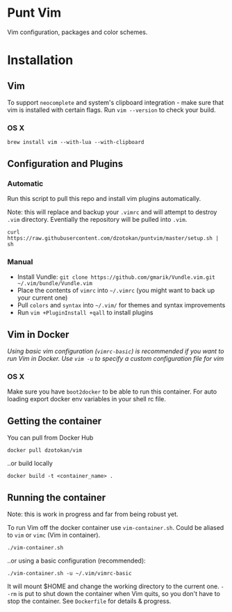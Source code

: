 Punt Vim
========

Vim configuration, packages and color schemes.

# Installation

## Vim

To support `neocomplete` and system's clipboard integration - make sure that vim is installed with certain flags. Run `vim --version` to check your build.

### OS X

    brew install vim --with-lua --with-clipboard

## Configuration and Plugins

### Automatic

Run this script to pull this repo and install vim plugins automatically. 

Note: this will replace and backup your `.vimrc` and will attempt to destroy `.vim` directory. Eventially the repository will be pulled into `.vim`.
  
    curl https://raw.githubusercontent.com/dzotokan/puntvim/master/setup.sh | sh
    
### Manual

- Install Vundle: `git clone https://github.com/gmarik/Vundle.vim.git ~/.vim/bundle/Vundle.vim`
- Place the contents of `vimrc` into `~/.vimrc` (you might want to back up your current one)
- Pull `colors` and `syntax` into `~/.vim/` for themes and syntax improvements
- Run `vim +PluginInstall +qall` to install plugins

## Vim in Docker

_Using basic vim configuration (`vimrc-basic`) is recommended if you want to run Vim in Docker. Use `vim -u` to specify
a custom configuration file for vim_

### OS X

Make sure you have `boot2docker` to be able to run this container. For auto loading export docker env variables in your shell rc file.

## Getting the container

You can pull from Docker Hub

    docker pull dzotokan/vim
    
..or build locally

    docker build -t <container_name> .

## Running the container

Note: this is work in progress and far from being robust yet.

To run Vim off the docker container use `vim-container.sh`. Could be aliased to `vim` or `vimc` (Vim in container).

    ./vim-container.sh

..or using a basic configuration (recommended):

    ./vim-container.sh -u ~/.vim/vimrc-basic
    
It will mount $HOME and change the working directory to the current one. `--rm` is put to shut down the container when Vim quits, so you don't have to stop the container. See `Dockerfile` for details & progress.
